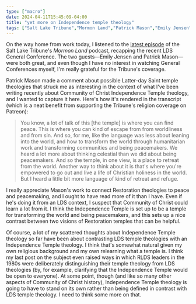 ```yaml
---
type: ["macro"]
date: 2024-04-11T15:45:09-04:00
title: "yet more on Independence temple theology"
tags: ["Salt Lake Tribune","Mormon Land","Patrick Mason","Emily Jensen","Independence temple","Community of Christ"]
---
```

On the way home from work today, I listened to the [latest episode](https://www.sltrib.com/religion/2024/04/10/mormon-land-covenants-temples/) of the Salt Lake Tribune's *Mormon Land* podcast, recapping the recent LDS General Conference. The two guests—Emily Jensen and Patrick Mason—were both great, and even though I have no interest in watching General Conferences myself, I'm really grateful for the Tribune's coverage. 

Patrick Mason made a comment about possible Latter-day Saint temple theologies that struck me as interesting in the context of what I've been writing recently about Community of Christ Independence Temple theology, and I wanted to capture it here. Here's how it's rendered in the transcript (which is a neat benefit from supporting the Tribune's religion coverage on Patreon): 

> You know, a lot of talk of this [the temple] is where you can find peace. This is where you can kind of escape from from worldliness and from sin. And so, for me, like the language was less about leaning into the world, and how to transform the world through humanitarian work and transforming communities and being peacemakers. We heard a lot more about thinking celestial than we did about being peacemakers. And so the temple, in one view, is a place to retreat from the world. Another way to think about it is that's where you're empowered to go out and live a life of Christian holiness in the world. But I heard a little bit more language of kind of retreat and refuge.

I really appreciate Mason's work to connect Restoration theologies to peace and peacemaking, and I ought to have read more of it than I have. Even if he's doing it from an LDS context, I suspect that Community of Christ could learn a lot from it. I think the Independence Temple is set up to be a temple for transforming the world and being peacemakers, and this sets up a nice contrast between two visions of Restoration temples that can be helpful.

Of course, a lot of my scattered thoughts about Independence Temple theology so far have been about contrasting LDS temple theologies with an Independence Temple theology. I think that's somewhat natural given my own religious background and my own relearning what a temple is. I think my last post on the subject even raised ways in which RLDS leaders in the 1980s were deliberately distinguishing their temple theology from LDS theologies (by, for example, clarifying that the Independence Temple would be open to everyone). At some point, though (and like so many other aspects of Community of Christ history), Independence Temple theology is going to have to stand on its own rather than being defined in contrast with LDS temple theology. I need to think some more on that.
